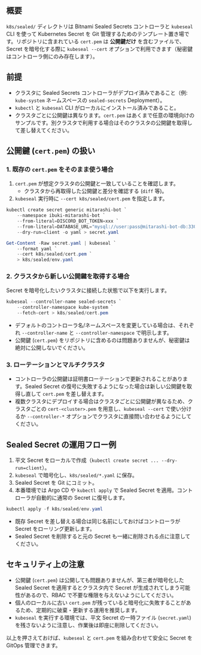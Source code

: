 ## 概要

`k8s/sealed/` ディレクトリは Bitnami Sealed Secrets コントローラと `kubeseal` CLI を使って Kubernetes Secret を Git 管理するためのテンプレート置き場です。リポジトリに含まれている `cert.pem` は **公開鍵だけ** を含むファイルで、Secret を暗号化する際に `kubeseal --cert` オプションで利用できます（秘密鍵はコントローラ側にのみ存在します）。

## 前提

- クラスタに Sealed Secrets コントローラがデプロイ済みであること（例: `kube-system` ネームスペースの `sealed-secrets` Deployment）。
- `kubectl` と `kubeseal` CLI がローカルにインストール済みであること。
- クラスタごとに公開鍵は異なります。`cert.pem` はあくまで任意の環境向けのサンプルです。別クラスタで利用する場合はそのクラスタの公開鍵を取得して差し替えてください。

## 公開鍵 (`cert.pem`) の扱い

### 1. 既存の `cert.pem` をそのまま使う場合

1. `cert.pem` が想定クラスタの公開鍵と一致していることを確認します。
	- クラスタから再取得した公開鍵と差分を確認する (`diff` 等)。
2. `kubeseal` 実行時に `--cert k8s/sealed/cert.pem` を指定します。

```powershell
kubectl create secret generic mitarashi-bot `
	--namespace ibuki-mitarashi-bot `
	--from-literal=DISCORD_BOT_TOKEN=xxx `
	--from-literal=DATABASE_URL="mysql://user:pass@mitarashi-bot-db:3306/mitarashi" `
	--dry-run=client -o yaml > secret.yaml

Get-Content -Raw secret.yaml | kubeseal `
	--format yaml `
	--cert k8s/sealed/cert.pem `
	> k8s/sealed/env.yaml
```

### 2. クラスタから新しい公開鍵を取得する場合

Secret を暗号化したいクラスタに接続した状態で以下を実行します。

```powershell
kubeseal --controller-name sealed-secrets `
	--controller-namespace kube-system `
	--fetch-cert > k8s/sealed/cert.pem
```

- デフォルトのコントローラ名/ネームスペースを変更している場合は、それぞれ `--controller-name` と `--controller-namespace` で明示します。
- 公開鍵 (`cert.pem`) をリポジトリに含めるのは問題ありませんが、秘密鍵は絶対に公開しないでください。

### 3. ローテーションとマルチクラスタ

- コントローラの公開鍵は証明書ローテーションで更新されることがあります。Sealed Secret の復号に失敗するようになった場合は新しい公開鍵を取得し直して `cert.pem` を差し替えます。
- 複数クラスタにデプロイする場合はクラスタごとに公開鍵が異なるため、クラスタごとの `cert-<cluster>.pem` を用意し、`kubeseal --cert` で使い分けるか `--controller-*` オプションでクラスタに直接問い合わせるようにしてください。

## Sealed Secret の運用フロー例

1. 平文 Secret をローカルで作成（`kubectl create secret ... --dry-run=client`）。
2. `kubeseal` で暗号化し、`k8s/sealed/*.yaml` に保存。
3. Sealed Secret を Git にコミット。
4. 本番環境では Argo CD や `kubectl apply` で Sealed Secret を適用。コントローラが自動的に通常の Secret に復号します。

```powershell
kubectl apply -f k8s/sealed/env.yaml
```

- 既存 Secret を差し替える場合は同じ名前にしておけばコントローラが Secret をローリング更新します。
- Sealed Secret を削除すると元の Secret も一緒に削除される点に注意してください。

## セキュリティ上の注意

- 公開鍵 (`cert.pem`) は公開しても問題ありませんが、第三者が暗号化した Sealed Secret を適用するとクラスタ内で Secret が生成されてしまう可能性があるので、RBAC で不要な権限を与えないようにしてください。
- 個人のローカルに古い `cert.pem` が残っていると暗号化に失敗することがあるため、定期的に破棄・更新する運用を推奨します。
- `kubeseal` を実行する環境では、平文 Secret の一時ファイル (`secret.yaml`) を残さないように注意し、作業後は即座に削除してください。

以上を押さえておけば、`kubeseal` と `cert.pem` を組み合わせて安全に Secret を GitOps 管理できます。
